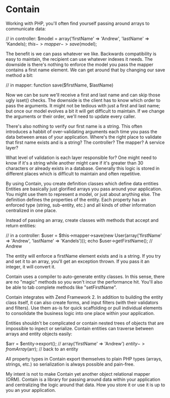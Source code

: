 Contain
=======

Working with PHP, you'll often find yourself passing around arrays to communicate data:

// in controller:
$model = array('firstName' => 'Andrew', 'lastName' => 'Kandels);
$this->mapper->save($model);

The benefit is we can pass whatever we like. Backwards compatibility is easy to maintain, the recipient can use whatever indexes it needs. The downside is there's nothing to enforce the model you pass the mapper contains a first name element. We can get around that by changing our save method a bit:

// in mapper:
function save($firstName, $lastName)

Now we can be sure we'll receive a first and last name and can skip those ugly isset() checks. The downside is the client has to know which order to pass the arguments. It might not be tedious with just a first and last name; but once our model evolves a bit it will get difficult to maintain. If we change the arguments or their order, we'll need to update every caller.

There's also nothing to verify our first name is a string. This often introduces a habbit of over-validating arguments each time you pass the data between areas of your application. Where's the right place to validate that first name exists and is a string? The controller? The mapper? A service layer?

What level of validation is each layer responsible for? One might need to know if it's a string while another might care if it's greater than 30 characters or already exists in a database. Generally this logic is stored in different places which is difficult to maintain and often repetitive.

By using Contain, you create definition classes which define data entities Entities are basically just glorified arrays you pass around your application. You might use them to represent a model, or just about anything else. The definition defines the properties of the entity. Each property has an enforced type (string, sub-entity, etc.) and all kinds of other information centralized in one place.

Instead of passing an array, create classes with methods that accept and return entities:

// in a controller:
$user = $this->mapper->save(new User(array('firstName' => 'Andrew', 'lastName' => 'Kandels')));
echo $user->getFirstName(); // Andrew

The entity will enforce a firstName element exists and is a string. If you try and set it to an array, you'll get an exception thrown. If you pass it an integer, it will convert it.

Contain uses a compiler to auto-generate entity classes. In this sense, there are no "magic" methods so you won't incur the performance hit. You'll also be able to tab complete methods like "setFirstName".

Contain integrates with Zend Framework 2. In addition to building the entity class itself, it can also create forms, and input filters (with their validators and filters). Use them as-is for quick scaffolding or pull individual elements to consolidate the business logic into one place within your application.

Entities shouldn't be complicated or contain nested trees of objects that are impossible to inpect or serialize. Contain entities can traverse between arrays and entity objects easily:

$arr = $entity->export(); // array('firstName' => 'Andrew')
$entity->fromArray($arr); // back to an entity

All property types in Contain export themselves to plain PHP types (arrays, strings, etc.) so serialization is always possible and pain-free.

My intent is not to make Contain yet another object relational mapper (ORM). Contain is a library for passing around data within your application and centralizing the logic around that data. How you store it or use it is up to you an your application.
